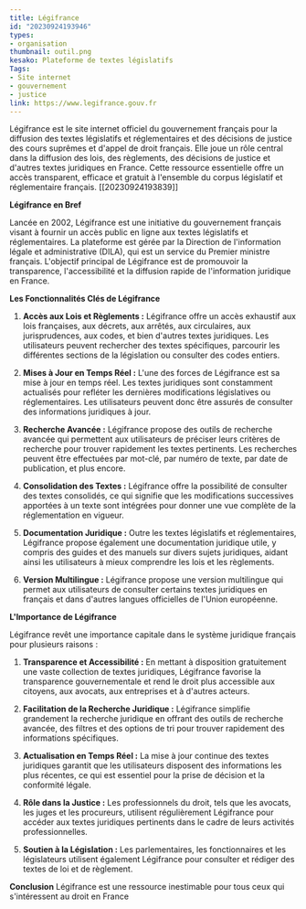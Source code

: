 ```yaml
---
title: Légifrance
id: "20230924193946"
types:
- organisation
thumbnail: outil.png 
kesako: Plateforme de textes législatifs
Tags:
- Site internet
- gouvernement
- justice
link: https://www.legifrance.gouv.fr
---
```

Légifrance est le site internet officiel du gouvernement français pour la diffusion des textes législatifs et réglementaires et des décisions de justice des cours suprêmes et d'appel de droit français. Elle joue un rôle central dans la diffusion des lois, des règlements, des décisions de justice et d'autres textes juridiques en France. Cette ressource essentielle offre un accès transparent, efficace et gratuit à l'ensemble du corpus législatif et réglementaire français. [[20230924193839]]

**Légifrance en Bref**

Lancée en 2002, Légifrance est une initiative du gouvernement français visant à fournir un accès public en ligne aux textes législatifs et réglementaires. La plateforme est gérée par la Direction de l'information légale et administrative (DILA), qui est un service du Premier ministre français. L'objectif principal de Légifrance est de promouvoir la transparence, l'accessibilité et la diffusion rapide de l'information juridique en France.

**Les Fonctionnalités Clés de Légifrance**

1. **Accès aux Lois et Règlements :** Légifrance offre un accès exhaustif aux lois françaises, aux décrets, aux arrêtés, aux circulaires, aux jurisprudences, aux codes, et bien d'autres textes juridiques. Les utilisateurs peuvent rechercher des textes spécifiques, parcourir les différentes sections de la législation ou consulter des codes entiers.

2. **Mises à Jour en Temps Réel :** L'une des forces de Légifrance est sa mise à jour en temps réel. Les textes juridiques sont constamment actualisés pour refléter les dernières modifications législatives ou réglementaires. Les utilisateurs peuvent donc être assurés de consulter des informations juridiques à jour.

3. **Recherche Avancée :** Légifrance propose des outils de recherche avancée qui permettent aux utilisateurs de préciser leurs critères de recherche pour trouver rapidement les textes pertinents. Les recherches peuvent être effectuées par mot-clé, par numéro de texte, par date de publication, et plus encore.

4. **Consolidation des Textes :** Légifrance offre la possibilité de consulter des textes consolidés, ce qui signifie que les modifications successives apportées à un texte sont intégrées pour donner une vue complète de la réglementation en vigueur.

5. **Documentation Juridique :** Outre les textes législatifs et réglementaires, Légifrance propose également une documentation juridique utile, y compris des guides et des manuels sur divers sujets juridiques, aidant ainsi les utilisateurs à mieux comprendre les lois et les règlements.

6. **Version Multilingue :** Légifrance propose une version multilingue qui permet aux utilisateurs de consulter certains textes juridiques en français et dans d'autres langues officielles de l'Union européenne.

**L'Importance de Légifrance**

Légifrance revêt une importance capitale dans le système juridique français pour plusieurs raisons :

1. **Transparence et Accessibilité :** En mettant à disposition gratuitement une vaste collection de textes juridiques, Légifrance favorise la transparence gouvernementale et rend le droit plus accessible aux citoyens, aux avocats, aux entreprises et à d'autres acteurs.

2. **Facilitation de la Recherche Juridique :** Légifrance simplifie grandement la recherche juridique en offrant des outils de recherche avancée, des filtres et des options de tri pour trouver rapidement des informations spécifiques.

3. **Actualisation en Temps Réel :** La mise à jour continue des textes juridiques garantit que les utilisateurs disposent des informations les plus récentes, ce qui est essentiel pour la prise de décision et la conformité légale.

4. **Rôle dans la Justice :** Les professionnels du droit, tels que les avocats, les juges et les procureurs, utilisent régulièrement Légifrance pour accéder aux textes juridiques pertinents dans le cadre de leurs activités professionnelles.

5. **Soutien à la Législation :** Les parlementaires, les fonctionnaires et les législateurs utilisent également Légifrance pour consulter et rédiger des textes de loi et de règlement.

**Conclusion**
Légifrance est une ressource inestimable pour tous ceux qui s'intéressent au droit en France

